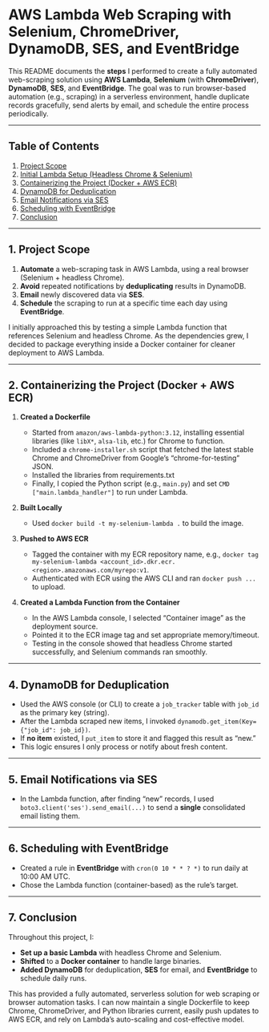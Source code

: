 # AWS Lambda Web Scraping with Selenium, ChromeDriver, DynamoDB, SES, and EventBridge

This README documents the **steps** I performed to create a fully automated web-scraping solution using **AWS Lambda**, **Selenium** (with **ChromeDriver**), **DynamoDB**, **SES**, and **EventBridge**. The goal was to run browser-based automation (e.g., scraping) in a serverless environment, handle duplicate records gracefully, send alerts by email, and schedule the entire process periodically.

---

## Table of Contents

1. [Project Scope](#project-scope)  
2. [Initial Lambda Setup (Headless Chrome & Selenium)](#initial-lambda-setup-headless-chrome--selenium)  
3. [Containerizing the Project (Docker + AWS ECR)](#containerizing-the-project-docker--aws-ecr)  
4. [DynamoDB for Deduplication](#dynamodb-for-deduplication)  
5. [Email Notifications via SES](#email-notifications-via-ses)  
6. [Scheduling with EventBridge](#scheduling-with-eventbridge)
7. [Conclusion](#conclusion)

---

## 1. Project Scope

1. **Automate** a web-scraping task in AWS Lambda, using a real browser (Selenium + headless Chrome).  
2. **Avoid** repeated notifications by **deduplicating** results in DynamoDB.  
3. **Email** newly discovered data via **SES**.  
4. **Schedule** the scraping to run at a specific time each day using **EventBridge**.

I initially approached this by testing a simple Lambda function that references Selenium and headless Chrome. As the dependencies grew, I decided to package everything inside a Docker container for cleaner deployment to AWS Lambda.

---

## 2. Containerizing the Project (Docker + AWS ECR)

1. **Created a Dockerfile**  
   - Started from `amazon/aws-lambda-python:3.12`, installing essential libraries (like `libX*`, `alsa-lib`, etc.) for Chrome to function.  
   - Included a `chrome-installer.sh` script that fetched the latest stable Chrome and ChromeDriver from Google’s “chrome-for-testing” JSON.  
   - Installed the libraries from requirements.txt 
   - Finally, I copied the Python script (e.g., `main.py`) and set `CMD ["main.lambda_handler"]` to run under Lambda.

2. **Built Locally**  
   - Used `docker build -t my-selenium-lambda .` to build the image.  

3. **Pushed to AWS ECR**  
   - Tagged the container with my ECR repository name, e.g., `docker tag my-selenium-lambda <account_id>.dkr.ecr.<region>.amazonaws.com/myrepo:v1`.  
   - Authenticated with ECR using the AWS CLI and ran `docker push ...` to upload.

4. **Created a Lambda Function from the Container**  
   - In the AWS Lambda console, I selected “Container image” as the deployment source.  
   - Pointed it to the ECR image tag and set appropriate memory/timeout.  
   - Testing in the console showed that headless Chrome started successfully, and Selenium commands ran smoothly.

---

## 4. DynamoDB for Deduplication
   - Used the AWS console (or CLI) to create a `job_tracker` table with `job_id` as the primary key (string).
   - After the Lambda scraped new items, I invoked `dynamodb.get_item(Key={"job_id": job_id})`.  
   - If **no item** existed, I `put_item` to store it and flagged this result as “new.”  
   - This logic ensures I only process or notify about fresh content.

---

## 5. Email Notifications via SES

- In the Lambda function, after finding “new” records, I used `boto3.client('ses').send_email(...)` to send a **single** consolidated email listing them.
---

## 6. Scheduling with EventBridge

   - Created a rule in **EventBridge** with `cron(0 10 * * ? *)` to run daily at 10:00 AM UTC.  
   - Chose the Lambda function (container-based) as the rule’s target.

---

## 7. Conclusion

Throughout this project, I:

- **Set up a basic Lambda** with headless Chrome and Selenium.  
- **Shifted** to a **Docker container** to handle large binaries.  
- **Added DynamoDB** for deduplication, **SES** for email, and **EventBridge** to schedule daily runs.

This has provided a fully automated, serverless solution for web scraping or browser automation tasks. I can now maintain a single Dockerfile to keep Chrome, ChromeDriver, and Python libraries current, easily push updates to AWS ECR, and rely on Lambda’s auto-scaling and cost-effective model.
